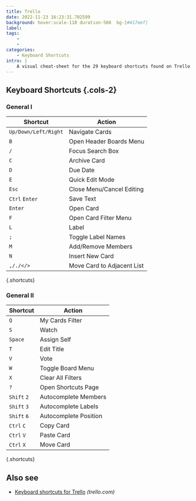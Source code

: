 ```yaml
---
title: Trello
date: 2022-11-23 16:23:31.702599
background: hover:scale-110 duration-500  bg-[#417eef]
label: 
tags: 
    - 
    - 
categories:
    - Keyboard Shortcuts
intro: |
    A visual cheat-sheet for the 29 keyboard shortcuts found on Trello
---
```




Keyboard Shortcuts {.cols-2}
------------------



### General I

Shortcut | Action
---|---
`Up/Down/Left/Right`  | Navigate Cards
`B`  | Open Header Boards Menu
`/`  | Focus Search Box
`C`  | Archive Card
`D`  | Due Date
`E`  | Quick Edit Mode
`Esc`  | Close Menu/Cancel Editing
`Ctrl` `Enter`  | Save Text
`Enter`  | Open Card
`F`  | Open Card Filter Menu
`L`  | Label
`;`  | Toggle Label Names
`M`  | Add/Remove Members
`N`  | Insert New Card
`,/./</>`  | Move Card to Adjacent List
{.shortcuts}



### General II

Shortcut | Action
---|---
`Q`  | My Cards Filter
`S`  | Watch
`Space`  | Assign Self
`T`  | Edit Title
`V`  | Vote
`W`  | Toggle Board Menu
`X`  | Clear All Filters
`?`  | Open Shortcuts Page
`Shift` `2`  | Autocomplete Members
`Shift` `3`  | Autocomplete Labels
`Shift` `6`  | Autocomplete Position
`Ctrl` `C`  | Copy Card
`Ctrl` `V`  | Paste Card
`Ctrl` `X`  | Move Card
{.shortcuts}




Also see
--------
- [Keyboard shortcuts for Trello](https://trello.com/shortcuts) _(trello.com)_
